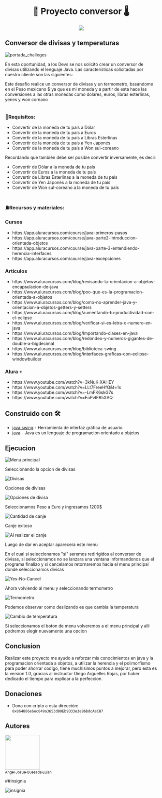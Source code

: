 <h1 align="center"> 💱 Proyecto conversor 🌡️ </h1>


  <p align="center">
   <img src="https://img.shields.io/badge/STATUS-EN%20DESAROLLO-green">
   </p>

<h2 font-style: italic> Conversor de divisas y temperaturas </h2>

![portada_challeges](https://github.com/Josuequezada17/Proyecto_Conversor/assets/83832151/03fcc2e0-e2c9-419d-bf78-a3d7a865c9d4)

<p>En esta oportunidad, a los Devs se nos solicitó crear un conversor de divisas utilizando el lenguaje Java. Las características solicitadas por 
  nuestro cliente son las siguientes:</p>
  
<p>Este desafio realice un conversor de divisas y un termometro, basandome en el Peso mexicano $ ya que es mi moneda y a partir de esta hace 
las conversiones a las otras monedas como dolares, euros, libras esterlinas, yenes y won coreano</p>

# <h3>📄Requisitos:</h3>
<ul>
      <li><a> Convertir de la moneda de tu país a Dólar</a></li>
      <li><a> Convertir de la moneda de tu país  a Euros</a></li>
      <li><a> Convertir de la moneda de tu país  a Libras Esterlinas</a></li>
      <li><a> Convertir de la moneda de tu país  a Yen Japonés</a></li>
      <li><a> Convertir de la moneda de tu país  a Won sul-coreano</a></li>
</ul>

<p>Recordando que también debe ser posible convertir inversamente, es decir:</p>


<ul>
      <li><a> Convertir de Dólar a la moneda de tu país</a></li>
      <li><a> Convertir de Euros a la moneda de tu país</a></li>
      <li><a> Convertir de Libras Esterlinas a la moneda de tu país</a></li>
      <li><a> Convertir de Yen Japonés a la moneda de tu país</a></li>
      <li><a> Convertir de Won sul-coreano a la moneda de tu país</a></li>
</ul>

# <h3>⛽Recursos y materiales:</h3>

<h3>Cursos</h3> 
<ul>
  <li>https://app.aluracursos.com/course/java-primeros-pasos </li>
  <li>https://app.aluracursos.com/course/java-parte2-introduccion-orientada-objetos </li>
  <li>https://app.aluracursos.com/course/java-parte-3-entendiendo-herencia-interfaces </li>
  <li>https://app.aluracursos.com/course/java-excepciones </li>
 </ul>


<h3>Artículos</h3>

<ul>
  <li>https://www.aluracursos.com/blog/revisando-la-orientacion-a-objetos-encapsulacion-de-java</li>
  <li>https://www.aluracursos.com/blog/poo-que-es-la-programacion-orientada-a-objetos</li>
  <li>https://www.aluracursos.com/blog/como-no-aprender-java-y-orientacion-a-objetos-getters-y-setters</li>
  <li>https://www.aluracursos.com/blog/aumentando-tu-productividad-con-el-eclipse</li> 
  <li>https://www.aluracursos.com/blog/verificar-si-es-letra-o-numero-en-java</li>
  <li>https://www.aluracursos.com/blog/Importando-clases-en-java</li>
  <li>https://www.aluracursos.com/blog/redondeo-y-numeros-gigantes-de-double-a-bigdecimal</li>
  <li>https://www.aluracursos.com/blog/biblioteca-swing</li>
  <li>https://www.aluracursos.com/blog/interfaces-graficas-con-eclipse-windowbuilder</li>
</ul>

<h3>Alura +</h3>

<ul>
  <li>https://www.youtube.com/watch?v=3kNuK-XAHEY </li>
  <li>https://www.youtube.com/watch?v=LLt7FreeHfQ&t=1s </li>
  <li>https://www.youtube.com/watch?v=-LmFK6skG7s </li>
  <li>https://www.youtube.com/watch?v=EoPvlE85XAQ </li>
  
</ul>

## Construido con 🛠️

* [java.swing](https://docs.oracle.com/javase/8/docs/api/javax/swing/package-summary.html) - Herramienta de interfaz gráfica de usuario
* [java](https://www.java.com/es/) - Java es un lenguaje de programación orientado a objetos

## Ejecucion

![Menu principal](https://github.com/Josuequezada17/Proyecto_Conversor/assets/83832151/d6cb95d4-0a4b-4317-96d4-0ded25efea81)

<p> Seleccionando la opcion de divisas</p>

![Divisas](https://github.com/Josuequezada17/Proyecto_Conversor/assets/83832151/e641461d-f401-4b83-a4a0-a777a4969015)

<p>Opciones de divisas</p>

![Opciones de divisa](https://github.com/Josuequezada17/Proyecto_Conversor/assets/83832151/3dc369a3-c850-429f-8e13-46547d8a4387)

<p>Seleccionamos Peso a Euro y ingresamos 1200$</p>

![Cantidad de canje](https://github.com/Josuequezada17/Proyecto_Conversor/assets/83832151/cf4b9ad2-43d5-4b6e-bea9-477d6c78eff6)

<p>Canje exitoso</p>

![Al realizar el canje](https://github.com/Josuequezada17/Proyecto_Conversor/assets/83832151/52daef2e-704e-44f1-9c48-a5041047203b)

<p>Luego de dar en aceptar aparecera este menu</p>


<p>En el cual si seleccionamos "si" seremos redirigidos al conversor de divisas, si seleccionamos no se lanzara una ventana 
informandonos que el programa finalizo y si cancelamos retornaremos hacia el menu principal donde seleccionamos divisas
</p>

![Yes-No-Cancel](https://github.com/Josuequezada17/Proyecto_Conversor/assets/83832151/3bd4cc60-c0cf-49eb-a525-82c555e674bc)

<p>Ahora volviendo al menu y seleccionando termometro</p>

![Termometro](https://github.com/Josuequezada17/Proyecto_Conversor/assets/83832151/0129e05e-a343-4bc1-88cc-ea604eabc9b3)

<p>Podemos observar como deslizando es que cambia la temperatura</p>

![Cambio de temperatura](https://github.com/Josuequezada17/Proyecto_Conversor/assets/83832151/b9d7df48-d43e-4064-8b23-bb587f9a3149)

<p>Si seleccionamos el boton de menu volveremos a el menu principal y alli podremos elegir nuevamente una opcion</p>

## Conclusion

<p>Realizar este proyecto me ayudo a reforzar mis conocimientos en java y la programacion orientada a objetos, a utilizar la herencia y el 
  polimorfismo para poder ahorrar codigo, tiene muchisimos puntos a mejorar, pero esta es la version 1.0, gracias al instructor Diego Arguelles Rojas,
  por haber dedicado el tiempo para explicar a la perfeccion. 
</p>

## Donaciones

* Dona con cripto a esta dirección: `0x064806e6ec049a3653d00Eb9D33e3e86bdcAeC87`

## Autores

[<img src="https://avatars.githubusercontent.com/u/83832151?v=4" width=115><br><sub>Angel Josue Quezada Lujan</sub>](https://github.com/Josuequezada17) 

##Insignia

![insignia](https://github.com/Josuequezada17/Proyecto_Conversor/assets/83832151/28ca0a9b-4189-40bb-b3fb-7a29db082e50)




